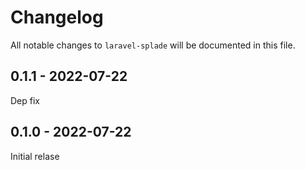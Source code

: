 # Changelog

All notable changes to `laravel-splade` will be documented in this file.

## 0.1.1 - 2022-07-22

Dep fix

## 0.1.0 - 2022-07-22

Initial relase

